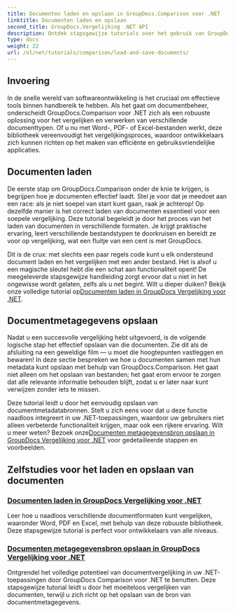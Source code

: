```yaml
---
title: Documenten laden en opslaan in GroupDocs.Comparison voor .NET
linktitle: Documenten laden en opslaan
second_title: GroupDocs.Vergelijking .NET API
description: Ontdek stapsgewijze tutorials over het gebruik van GroupDocs.Comparison voor .NET om documenten efficiënt te laden en op te slaan. Perfect voor ontwikkelaars die documentvergelijkingen willen stroomlijnen.
type: docs
weight: 22
url: /nl/net/tutorials/comparison/load-and-save-documents/
---
```

## Invoering

In de snelle wereld van softwareontwikkeling is het cruciaal om effectieve tools binnen handbereik te hebben. Als het gaat om documentbeheer, onderscheidt GroupDocs.Comparison voor .NET zich als een robuuste oplossing voor het vergelijken en verwerken van verschillende documenttypen. Of u nu met Word-, PDF- of Excel-bestanden werkt, deze bibliotheek vereenvoudigt het vergelijkingsproces, waardoor ontwikkelaars zich kunnen richten op het maken van efficiënte en gebruiksvriendelijke applicaties.

## Documenten laden

De eerste stap om GroupDocs.Comparison onder de knie te krijgen, is begrijpen hoe je documenten effectief laadt. Stel je voor dat je meedoet aan een race: als je niet soepel van start kunt gaan, raak je achterop! Op dezelfde manier is het correct laden van documenten essentieel voor een soepele vergelijking. Deze tutorial begeleidt je door het proces van het laden van documenten in verschillende formaten. Je krijgt praktische ervaring, leert verschillende bestandstypen te doorkruisen en bereidt ze voor op vergelijking, wat een fluitje van een cent is met GroupDocs.

 Dit is de crux: met slechts een paar regels code kunt u elk ondersteund document laden en het vergelijken met een ander bestand. Het is alsof u een magische sleutel hebt die een schat aan functionaliteit opent! De meegeleverde stapsgewijze handleiding zorgt ervoor dat u niet in het ongewisse wordt gelaten, zelfs als u net begint. Wilt u dieper duiken? Bekijk onze volledige tutorial op[Documenten laden in GroupDocs Vergelijking voor .NET](./load-documents/).

## Documentmetagegevens opslaan

Nadat u een succesvolle vergelijking hebt uitgevoerd, is de volgende logische stap het effectief opslaan van die documenten. Zie dit als de afsluiting na een geweldige film — u moet die hoogtepunten vastleggen en bewaren! In deze sectie bespreken we hoe u documenten samen met hun metadata kunt opslaan met behulp van GroupDocs.Comparison. Het gaat niet alleen om het opslaan van bestanden; het gaat erom ervoor te zorgen dat alle relevante informatie behouden blijft, zodat u er later naar kunt verwijzen zonder iets te missen.

 Deze tutorial leidt u door het eenvoudig opslaan van documentmetadatabronnen. Stelt u zich eens voor dat u deze functie naadloos integreert in uw .NET-toepassingen, waardoor uw gebruikers niet alleen verbeterde functionaliteit krijgen, maar ook een rijkere ervaring. Wilt u meer weten? Bezoek onze[Documenten metagegevensbron opslaan in GroupDocs Vergelijking voor .NET](./save-documents-metadata-source/) voor gedetailleerde stappen en voorbeelden.

## Zelfstudies voor het laden en opslaan van documenten
### [Documenten laden in GroupDocs Vergelijking voor .NET](./load-documents/)
Leer hoe u naadloos verschillende documentformaten kunt vergelijken, waaronder Word, PDF en Excel, met behulp van deze robuuste bibliotheek. Deze stapsgewijze tutorial is perfect voor ontwikkelaars van alle niveaus.
### [Documenten metagegevensbron opslaan in GroupDocs Vergelijking voor .NET](./save-documents-metadata-source/)
Ontgrendel het volledige potentieel van documentvergelijking in uw .NET-toepassingen door GroupDocs Comparison voor .NET te benutten. Deze stapsgewijze tutorial leidt u door het moeiteloos vergelijken van documenten, terwijl u zich richt op het opslaan van de bron van documentmetagegevens.